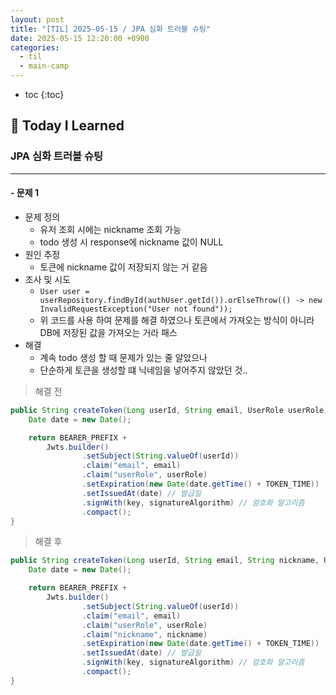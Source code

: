 ```yaml
---
layout: post
title: "[TIL] 2025-05-15 / JPA 심화 트러블 슈팅"
date: 2025-05-15 12:20:00 +0900
categories: 
  - til
  - main-camp
---
```


* toc
{:toc}

## 📖 Today I Learned
### JPA 심화 트러블 슈팅

<!-- <h4> 📃 </h4> -->

---

#### - 문제 1
- 문제 정의
  - 유저 조회 시에는 nickname 조회 가능
  - todo 생성 시 response에 nickname 값이 NULL
- 원인 추정
  - 토큰에 nickname 값이 저장되지 않는 거 같음
- 조사 및 시도
  - `User user = userRepository.findById(authUser.getId()).orElseThrow(() -> new InvalidRequestException("User not found"));`
  - 위 코드를 사용 하여 문제를 해결 하였으나 토큰에서 가져오는 방식이 아니라 DB에 저장된 값을 가져오는 거라 패스
- 해결
  - 계속 todo 생성 할 때 문제가 있는 줄 알았으나
  - 단순하게 토큰을 생성할 떄 닉네임을 넣어주지 않았던 것..

> 해결 전
> 
```java
public String createToken(Long userId, String email, UserRole userRole) {
    Date date = new Date();

    return BEARER_PREFIX +
        Jwts.builder()
                .setSubject(String.valueOf(userId))
                .claim("email", email)
                .claim("userRole", userRole)
                .setExpiration(new Date(date.getTime() + TOKEN_TIME))
                .setIssuedAt(date) // 발급일
                .signWith(key, signatureAlgorithm) // 암호화 알고리즘
                .compact();
}
```
> 해결 후
> 
```java
public String createToken(Long userId, String email, String nickname, UserRole userRole) {
    Date date = new Date();

    return BEARER_PREFIX +
        Jwts.builder()
                .setSubject(String.valueOf(userId))
                .claim("email", email)
                .claim("userRole", userRole)
                .claim("nickname", nickname)
                .setExpiration(new Date(date.getTime() + TOKEN_TIME))
                .setIssuedAt(date) // 발급일
                .signWith(key, signatureAlgorithm) // 암호화 알고리즘
                .compact();
}
```

<!-- --- -->

<!-- <h2> 💬 </h2> -->

<!-- <h4>  </h4> -->
